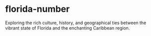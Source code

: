 # florida-number
Exploring the rich culture, history, and geographical ties between the vibrant state of Florida and the enchanting Caribbean region.
